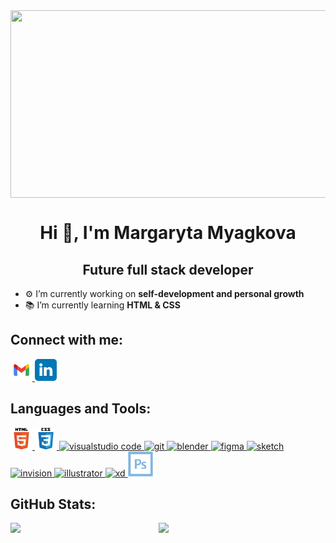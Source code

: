 <img align="center" width="1000px" height="300px" src="https://thumbs.gfycat.com/DefiniteImmenseHalicore-size_restricted.gif" />

<h1 align="center">Hi 👋, I'm Margaryta Myagkova</h1>
<h2 align="center">Future full stack developer</h2>

- :gear: I’m currently working on **self-development and personal growth**
- :books: I’m currently learning **HTML & CSS**

<h2 align="left">Connect with me:</h2>
<div align="left">
<a href="mailto:margaryta.myagkova@gmail.com" target="top">
<img src="./svg/gmail.svg" alt="email" height="35" width="35" />
</a>

<a href="https://linkedin.com" target="blank" rel="noopener noreferrer nofollow">
<img src="./svg/linkedin.svg" alt="linkedin" height="35" width="35" />
</a>
</div>

<h2 align="left">Languages and Tools:</h2>
<div align="left"> 
  <a href="https://developer.mozilla.org/en-US/docs/Web/HTML" target="_blank" rel="noopener noreferrer nofollow"> 
    <img src="https://raw.githubusercontent.com/devicons/devicon/master/icons/html5/html5-original-wordmark.svg" alt="html5" width="35" height="35"/> 
  </a> 

  <a href="https://developer.mozilla.org/en-US/docs/Web/CSS" target="_blank" rel="noopener noreferrer nofollow"> 
    <img src="https://raw.githubusercontent.com/devicons/devicon/master/icons/css3/css3-original-wordmark.svg" alt="css3" width="35" height="35"/> 
  </a> 
  
  <a href="https://code.visualstudio.com/" target="_blank" rel="noopener noreferrer nofollow">
    <img src="https://www.vectorlogo.zone/logos/visualstudio_code/visualstudio_code-icon.svg" alt="visualstudio code" width="35" height="35"/> 
  </a> 
  
  <a href="https://git-scm.com/" target="_blank" rel="noopener noreferrer nofollow"> 
    <img src="https://www.vectorlogo.zone/logos/git-scm/git-scm-icon.svg" alt="git" width="35" height="35"/> 
  </a> 
  
  <a href="https://www.blender.org/" target="_blank" rel="noreferrer"> 
    <img src="https://download.blender.org/branding/community/blender_community_badge_white.svg" alt="blender" width="40" height="40"/> 
  </a> 
 
  <a href="https://www.figma.com/" target="_blank" rel="noopener noreferrer nofollow"> 
    <img src="https://www.vectorlogo.zone/logos/figma/figma-icon.svg" alt="figma" width="35" height="35"/> 
  </a> 
  
  <a href="https://www.sketch.com/" target="_blank" rel="noreferrer"> 
    <img src="https://www.vectorlogo.zone/logos/sketchapp/sketchapp-icon.svg" alt="sketch" width="40" height="40"/> 
  </a> 
  
  <a href="https://www.invisionapp.com/" target="_blank" rel="noreferrer"> 
    <img src="https://www.vectorlogo.zone/logos/invisionapp/invisionapp-icon.svg" alt="invision" width="40" height="40"/> 
  </a> 
 
  <a href="https://www.adobe.com/in/products/illustrator.html" target="_blank" rel="noreferrer"> 
    <img src="https://www.vectorlogo.zone/logos/adobe_illustrator/adobe_illustrator-icon.svg" alt="illustrator" width="40" height="40"/> 
  </a> 
 
  <a href="https://www.adobe.com/products/xd.html" target="_blank" rel="noreferrer"> 
    <img src="https://cdn.worldvectorlogo.com/logos/adobe-xd.svg" alt="xd" width="40" height="40"/> 
  </a>
   
  <a href="https://www.photoshop.com/en" target="_blank" rel="noreferrer"> 
    <img src="https://raw.githubusercontent.com/devicons/devicon/master/icons/photoshop/photoshop-line.svg" alt="photoshop" width="40" height="40"/> 
  </a> 
</div>

<h2 align="left">GitHub Stats:</h2>
<div align="left">
<img align="left" width="47%" src="https://github-readme-stats.vercel.app/api?username=phoenix7778&count_private=true&show_icons=true&theme=algolia" />
<img align="left" width="47%" src="https://github-readme-stats.vercel.app/api/top-langs/?username=phoenix7778&layout=compact&count_private=true&show_icons=true&theme=algolia" />
</div>
